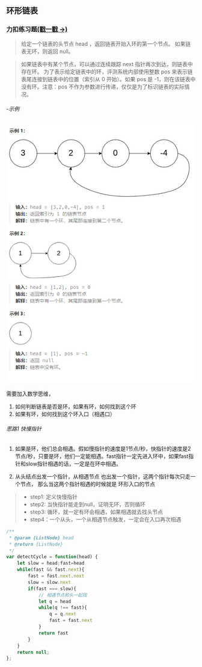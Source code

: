 ## 环形链表

### 力扣练习题[(戳一戳 ->)](https://leetcode.cn/problems/linked-list-cycle-ii/description/)

> 给定一个链表的头节点  head ，返回链表开始入环的第一个节点。 如果链表无环，则返回 null。

> 如果链表中有某个节点，可以通过连续跟踪 next 指针再次到达，则链表中存在环。 为了表示给定链表中的环，评测系统内部使用整数 pos 来表示链表尾连接到链表中的位置（索引从 0 开始）。如果 pos 是 -1，则在该链表中没有环。注意：pos 不作为参数进行传递，仅仅是为了标识链表的实际情况。

###### -示例
![图片](../../../public/lc_l22.png)


需要加入数学思维，
1. 如何判断链表是否是环，如果有环，如何找到这个环
2. 如果有环，如何找到这个环入口（相遇口）
###### 思路1 快慢指针
1. 如果是环，他们总会相遇。假如慢指针的速度是1节点/秒，快指针的速度是2节点/秒，只要是环，他们一定能相遇。fast指针一定先进入环中，如果fast指针和slow指针相遇的话，一定是在环中相遇。

2. 从头结点出发一个指针，从相遇节点 也出发一个指针，这两个指针每次只走一个节点， 那么当这两个指针相遇的时候就是 环形入口的节点


> - step1: 定义快慢指针
> - step2: 当快指针能走到null，证明无环，否则循环
> - step3: 循环，就一定有环会相遇，如果相遇就去找头节点
> - step4：一个从头，一个从相遇节点触发，一定会在入口再次相遇

```jsx
/**
 * @param {ListNode} head
 * @return {ListNode}
 */
var detectCycle = function(head) {
    let slow = head;fast=head
    while(fast && fast.next){
        fast = fast.next.next
        slow = slow.next
        if(fast === slow){
            // 相遇节点和头一起找
            let q = head
            while(q !== fast){
                q = q.next
                fast = fast.next
            }
            return fast
        }
    }
    return null;
};
```